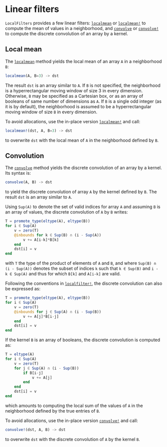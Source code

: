 # Linear filters

`LocalFilters` provides a few linear filters: [`localmean`](@ref) or
[`localmean!`](@ref) to compute the mean of values in a neighborhood, and
[`convolve`](@ref) or [`convolve!`](@ref) to compute the discrete convolution
of an array by a kernel.


## Local mean

The [`localmean`](@ref) method yields the local mean of an array `A` in a
neighborhood `B`:

```julia
localmean(A, B=3) -> dst
```

The result `dst` is an array similar to `A`. If `B` is not specified, the
neighborhood is a hyperrectangular moving window of size 3 in every dimension.
Otherwise, `B` may be specified as a Cartesian box, or as an array of booleans
of same number of dimensions as `A`. If `B` is a single odd integer (as it is
by default), the neighborhood is assumed to be a hyperrectangular moving window
of size `B` in every dimension.

To avoid allocations, use the in-place version [`localmean!`](@ref) and call:

```julia
localmean!(dst, A, B=3) -> dst
```

to overwrite `dst` with the local mean of `A` in the neighborhood defined by
`B`.


## Convolution

The [`convolve`](@ref) method yields the discrete convolution of an array by a
kernel. Its syntax is:

```julia
convolve(A, B) -> dst
```

to yield the discrete convolution of array `A` by the kernel defined by `B`.
The result `dst` is an array similar to `A`.

Using `Sup(A)` to denote the set of valid indices for array `A` and assuming
`B` is an array of values, the discrete convolution of `A` by `B` writes:

```julia
T = promote_type(eltype(A), eltype(B))
for i ∈ Sup(A)
    v = zero(T)
    @inbounds for k ∈ Sup(B) ∩ (i - Sup(A))
        v += A[i-k]*B[k]
    end
    dst[i] = v
end
```

with `T` the type of the product of elements of `A` and `B`, and where `Sup(B)
∩ (i - Sup(A))` denotes the subset of indices `k` such that `k ∈ Sup(B)` and
`i - k ∈ Sup(A)` and thus for which `B[k]` and `A[i-k]` are valid.

Following the conventions in [`localfilter!`](@ref), the discrete convolution
can also be expressed as:

```julia
T = promote_type(eltype(A), eltype(B))
for i ∈ Sup(A)
    v = zero(T)
    @inbounds for j ∈ Sup(A) ∩ (i - Sup(B))
        v += A[j]*B[i-j]
    end
    dst[i] = v
end
```

If the kernel `B` is an array of booleans, the discrete convolution is computed
as:

```julia
T = eltype(A)
for i ∈ Sup(A)
    v = zero(T)
    for j ∈ Sup(A) ∩ (i - Sup(B))
        if B[i-j]
            v += A[j]
        end
    end
    dst[i] = v
end
```

which amounts to computing the local sum of the values of `A` in the
neighborhood defined by the true entries of `B`.

To avoid allocations, use the in-place version [`convolve!`](@ref) and call:

```julia
convolve!(dst, A, B) -> dst
```

to overwrite `dst` with the discrete convolution of `A` by the kernel `B`.
